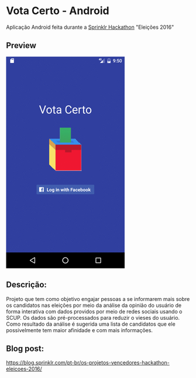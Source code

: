 # Vota Certo - Android

Aplicação Android feita durante a [Sprinklr Hackathon](https://blog.sprinklr.com/pt-br/hackathon-sprinklr/) "Eleições 2016"

## Preview

![Telas do app](https://raw.githubusercontent.com/caiolopes/vota-certo-android/master/votacerto.gif)

## Descrição:

Projeto que tem como objetivo engajar pessoas a se informarem mais sobre os candidatos nas eleições por meio da análise da opinião do usuário de forma interativa com dados providos por meio de redes sociais usando o SCUP. Os dados são pré-processados para reduzir o vieses do usuário. Como resultado da análise é sugerida uma lista de candidatos que ele possivelmente tem maior afinidade e com mais informações.

## Blog post:

https://blog.sprinklr.com/pt-br/os-projetos-vencedores-hackathon-eleicoes-2016/
